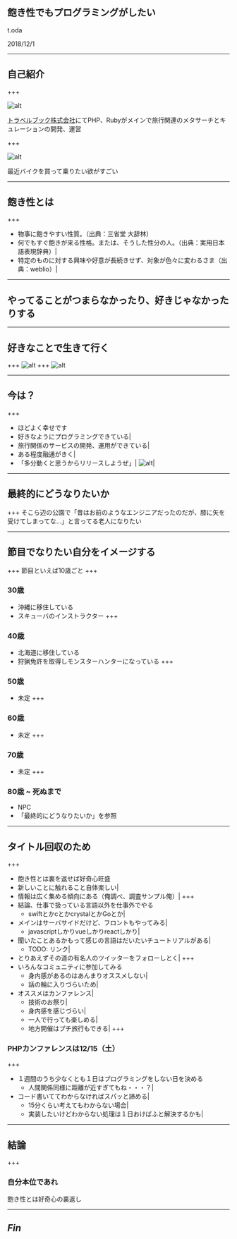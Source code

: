 ## 飽き性でもプログラミングがしたい

t.oda

2018/12/1

---

## 自己紹介
+++

![alt](17191499_1051830214961321_1840081435518371154_n.jpg)

[トラベルブック株式会社](www.travelbook.co.jp)にてPHP、Rubyがメインで旅行関連のメタサーチとキュレーションの開発、運営


+++

![alt](Image.jpg)

最近バイクを買って乗りたい欲がすごい

---

## 飽き性とは
+++
- 物事に飽きやすい性質。（出典：三省堂 大辞林）
- 何でもすぐ飽きが来る性格。または、そうした性分の人。（出典：実用日本語表現辞典）|
- 特定のものに対する興味や好意が長続きせず、対象が色々に変わるさま（出典：weblio）|

---

## やってることがつまらなかったり、好きじゃなかったりする

---

## 好きなことで生きて行く
+++
![alt](yu_money1_censored.jpg)
+++
![alt](hqdefault_censored.jpg)

---

## 今は？
+++
- ほどよく幸せです
- 好きなようにプログラミングできている|
- 旅行関係のサービスの開発、運用ができている|
- ある程度融通がきく|
- 「多分動くと思うからリリースしようぜ」|
![alt](TYZtQHp_censored.jpg)|

---

## 最終的にどうなりたいか
+++
そこら辺の公園で「昔はお前のようなエンジニアだったのだが、膝に矢を受けてしまってな…」と言ってる老人になりたい

---

## 節目でなりたい自分をイメージする
+++
節目といえば10歳ごと
+++
### 30歳
- 沖縄に移住している
- スキューバのインストラクター
+++
### 40歳
- 北海道に移住している
- 狩猟免許を取得しモンスターハンターになっている
+++
### 50歳
- 未定
+++
### 60歳
- 未定
+++
### 70歳
- 未定
+++
### 80歳 ~ 死ぬまで
- NPC
- 「最終的にどうなりたいか」を参照

---

## タイトル回収のため
+++
- 飽き性とは裏を返せば好奇心旺盛
- 新しいことに触れること自体楽しい|
- 情報は広く集める傾向にある（俺調べ、調査サンプル俺）|
+++
- 結論、仕事で扱っている言語以外を仕事外でやる
  - swiftとかcとかcrystalとかGoとか|
- メインはサーバサイドだけど、フロントもやってみる|
  - javascriptしかりvueしかりreactしかり|
- 聞いたことあるかもって感じの言語はだいたいチュートリアルがある|
  - TODO: リンク|
- とりあえずその道の有名人のツイッターをフォローしとく|
+++
- いろんなコミュニティに参加してみる
  - 身内感があるのはあんまりオススメしない|
  - 話の輪に入りづらいため|
- オススメはカンファレンス|
  - 技術のお祭り|
  - 身内感を感じづらい|
  - 一人で行っても楽しめる|
  - 地方開催はプチ旅行もできる|
+++
### PHPカンファレンスは12/15（土）
+++
- １週間のうち少なくとも１日はプログラミングをしない日を決める
  - 人間関係同様に距離が近すぎてもね・・・？|
- コード書いててわからなければスパッと諦める|
  - 15分くらい考えてもわからない場合|
  - 実装したいけどわからない処理は１日おけばふと解決するかも|

---

## 結論
+++
### 自分本位であれ

飽き性とは好奇心の裏返し

---

## *Fin*




